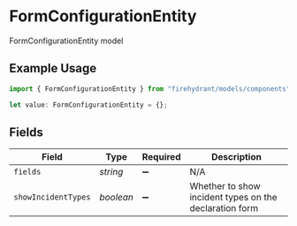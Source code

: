 # FormConfigurationEntity

FormConfigurationEntity model

## Example Usage

```typescript
import { FormConfigurationEntity } from "firehydrant/models/components";

let value: FormConfigurationEntity = {};
```

## Fields

| Field                                                  | Type                                                   | Required                                               | Description                                            |
| ------------------------------------------------------ | ------------------------------------------------------ | ------------------------------------------------------ | ------------------------------------------------------ |
| `fields`                                               | *string*                                               | :heavy_minus_sign:                                     | N/A                                                    |
| `showIncidentTypes`                                    | *boolean*                                              | :heavy_minus_sign:                                     | Whether to show incident types on the declaration form |